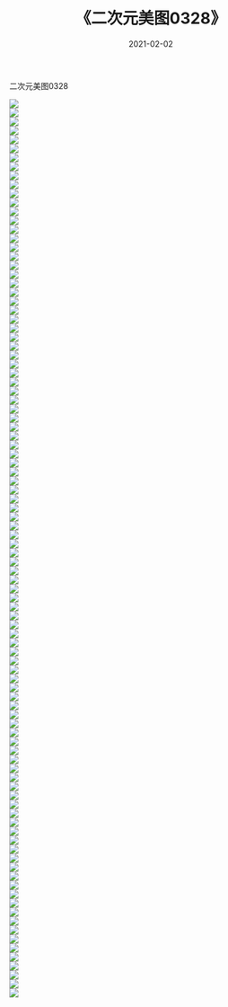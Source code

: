 ﻿---
layout: post
title:  《二次元美图0328》
date:   2021-02-02
img: http://imgx.orgx.ga/二次元/2021/二次元美图0328/000.jpg
categories: [美女, 清纯, 唯美]
---

二次元美图0328

 ![](http://imgx.orgx.ga/二次元/2021/二次元美图0328/001.jpg) <br>![](http://imgx.orgx.ga/二次元/2021/二次元美图0328/002.jpg) <br>![](http://imgx.orgx.ga/二次元/2021/二次元美图0328/003.jpg) <br>![](http://imgx.orgx.ga/二次元/2021/二次元美图0328/004.jpg) <br>![](http://imgx.orgx.ga/二次元/2021/二次元美图0328/005.jpg) <br>![](http://imgx.orgx.ga/二次元/2021/二次元美图0328/006.jpg) <br>![](http://imgx.orgx.ga/二次元/2021/二次元美图0328/007.jpg) <br>![](http://imgx.orgx.ga/二次元/2021/二次元美图0328/008.jpg) <br>![](http://imgx.orgx.ga/二次元/2021/二次元美图0328/009.jpg) <br>![](http://imgx.orgx.ga/二次元/2021/二次元美图0328/010.jpg) <br>![](http://imgx.orgx.ga/二次元/2021/二次元美图0328/011.jpg) <br>![](http://imgx.orgx.ga/二次元/2021/二次元美图0328/012.jpg) <br>![](http://imgx.orgx.ga/二次元/2021/二次元美图0328/013.jpg) <br>![](http://imgx.orgx.ga/二次元/2021/二次元美图0328/014.jpg) <br>![](http://imgx.orgx.ga/二次元/2021/二次元美图0328/015.jpg) <br>![](http://imgx.orgx.ga/二次元/2021/二次元美图0328/016.jpg) <br>![](http://imgx.orgx.ga/二次元/2021/二次元美图0328/017.jpg) <br>![](http://imgx.orgx.ga/二次元/2021/二次元美图0328/018.jpg) <br>![](http://imgx.orgx.ga/二次元/2021/二次元美图0328/019.jpg) <br>![](http://imgx.orgx.ga/二次元/2021/二次元美图0328/020.jpg) <br>![](http://imgx.orgx.ga/二次元/2021/二次元美图0328/021.jpg) <br>![](http://imgx.orgx.ga/二次元/2021/二次元美图0328/022.jpg) <br>![](http://imgx.orgx.ga/二次元/2021/二次元美图0328/023.jpg) <br>![](http://imgx.orgx.ga/二次元/2021/二次元美图0328/024.jpg) <br>![](http://imgx.orgx.ga/二次元/2021/二次元美图0328/025.jpg) <br>![](http://imgx.orgx.ga/二次元/2021/二次元美图0328/026.jpg) <br>![](http://imgx.orgx.ga/二次元/2021/二次元美图0328/027.jpg) <br>![](http://imgx.orgx.ga/二次元/2021/二次元美图0328/028.jpg) <br>![](http://imgx.orgx.ga/二次元/2021/二次元美图0328/029.jpg) <br>![](http://imgx.orgx.ga/二次元/2021/二次元美图0328/030.jpg) <br>![](http://imgx.orgx.ga/二次元/2021/二次元美图0328/031.jpg) <br>![](http://imgx.orgx.ga/二次元/2021/二次元美图0328/032.jpg) <br>![](http://imgx.orgx.ga/二次元/2021/二次元美图0328/033.jpg) <br>![](http://imgx.orgx.ga/二次元/2021/二次元美图0328/034.jpg) <br>![](http://imgx.orgx.ga/二次元/2021/二次元美图0328/035.jpg) <br>![](http://imgx.orgx.ga/二次元/2021/二次元美图0328/036.jpg) <br>![](http://imgx.orgx.ga/二次元/2021/二次元美图0328/037.jpg) <br>![](http://imgx.orgx.ga/二次元/2021/二次元美图0328/038.jpg) <br>![](http://imgx.orgx.ga/二次元/2021/二次元美图0328/039.jpg) <br>![](http://imgx.orgx.ga/二次元/2021/二次元美图0328/040.jpg) <br>![](http://imgx.orgx.ga/二次元/2021/二次元美图0328/041.jpg) <br>![](http://imgx.orgx.ga/二次元/2021/二次元美图0328/042.jpg) <br>![](http://imgx.orgx.ga/二次元/2021/二次元美图0328/043.jpg) <br>![](http://imgx.orgx.ga/二次元/2021/二次元美图0328/044.jpg) <br>![](http://imgx.orgx.ga/二次元/2021/二次元美图0328/045.jpg) <br>![](http://imgx.orgx.ga/二次元/2021/二次元美图0328/046.jpg) <br>![](http://imgx.orgx.ga/二次元/2021/二次元美图0328/047.jpg) <br>![](http://imgx.orgx.ga/二次元/2021/二次元美图0328/048.jpg) <br>![](http://imgx.orgx.ga/二次元/2021/二次元美图0328/049.jpg) <br>![](http://imgx.orgx.ga/二次元/2021/二次元美图0328/050.jpg) <br>![](http://imgx.orgx.ga/二次元/2021/二次元美图0328/051.jpg) <br>![](http://imgx.orgx.ga/二次元/2021/二次元美图0328/052.jpg) <br>![](http://imgx.orgx.ga/二次元/2021/二次元美图0328/053.jpg) <br>![](http://imgx.orgx.ga/二次元/2021/二次元美图0328/054.jpg) <br>![](http://imgx.orgx.ga/二次元/2021/二次元美图0328/055.jpg) <br>![](http://imgx.orgx.ga/二次元/2021/二次元美图0328/056.jpg) <br>![](http://imgx.orgx.ga/二次元/2021/二次元美图0328/057.jpg) <br>![](http://imgx.orgx.ga/二次元/2021/二次元美图0328/058.jpg) <br>![](http://imgx.orgx.ga/二次元/2021/二次元美图0328/059.jpg) <br>![](http://imgx.orgx.ga/二次元/2021/二次元美图0328/060.jpg) <br>![](http://imgx.orgx.ga/二次元/2021/二次元美图0328/061.jpg) <br>![](http://imgx.orgx.ga/二次元/2021/二次元美图0328/062.jpg) <br>![](http://imgx.orgx.ga/二次元/2021/二次元美图0328/063.jpg) <br>![](http://imgx.orgx.ga/二次元/2021/二次元美图0328/064.jpg) <br>![](http://imgx.orgx.ga/二次元/2021/二次元美图0328/065.jpg) <br>![](http://imgx.orgx.ga/二次元/2021/二次元美图0328/066.jpg) <br>![](http://imgx.orgx.ga/二次元/2021/二次元美图0328/067.jpg) <br>![](http://imgx.orgx.ga/二次元/2021/二次元美图0328/068.jpg) <br>![](http://imgx.orgx.ga/二次元/2021/二次元美图0328/069.jpg) <br>![](http://imgx.orgx.ga/二次元/2021/二次元美图0328/070.jpg) <br>![](http://imgx.orgx.ga/二次元/2021/二次元美图0328/071.jpg) <br>![](http://imgx.orgx.ga/二次元/2021/二次元美图0328/072.jpg) <br>![](http://imgx.orgx.ga/二次元/2021/二次元美图0328/073.jpg) <br>![](http://imgx.orgx.ga/二次元/2021/二次元美图0328/074.jpg) <br>![](http://imgx.orgx.ga/二次元/2021/二次元美图0328/075.jpg) <br>![](http://imgx.orgx.ga/二次元/2021/二次元美图0328/076.jpg) <br>![](http://imgx.orgx.ga/二次元/2021/二次元美图0328/077.jpg) <br>![](http://imgx.orgx.ga/二次元/2021/二次元美图0328/078.jpg) <br>![](http://imgx.orgx.ga/二次元/2021/二次元美图0328/079.jpg) <br>![](http://imgx.orgx.ga/二次元/2021/二次元美图0328/080.jpg) <br>![](http://imgx.orgx.ga/二次元/2021/二次元美图0328/081.jpg) <br>![](http://imgx.orgx.ga/二次元/2021/二次元美图0328/082.jpg) <br>![](http://imgx.orgx.ga/二次元/2021/二次元美图0328/083.jpg) <br>![](http://imgx.orgx.ga/二次元/2021/二次元美图0328/084.jpg) <br>![](http://imgx.orgx.ga/二次元/2021/二次元美图0328/085.jpg) <br>![](http://imgx.orgx.ga/二次元/2021/二次元美图0328/086.jpg) <br>![](http://imgx.orgx.ga/二次元/2021/二次元美图0328/087.jpg) <br>![](http://imgx.orgx.ga/二次元/2021/二次元美图0328/088.jpg) <br>![](http://imgx.orgx.ga/二次元/2021/二次元美图0328/089.jpg) <br>![](http://imgx.orgx.ga/二次元/2021/二次元美图0328/090.jpg) <br>![](http://imgx.orgx.ga/二次元/2021/二次元美图0328/091.jpg) <br>![](http://imgx.orgx.ga/二次元/2021/二次元美图0328/092.jpg) <br>![](http://imgx.orgx.ga/二次元/2021/二次元美图0328/093.jpg) <br>![](http://imgx.orgx.ga/二次元/2021/二次元美图0328/094.jpg) <br>![](http://imgx.orgx.ga/二次元/2021/二次元美图0328/095.jpg) <br>![](http://imgx.orgx.ga/二次元/2021/二次元美图0328/096.jpg) <br>![](http://imgx.orgx.ga/二次元/2021/二次元美图0328/097.jpg) <br>![](http://imgx.orgx.ga/二次元/2021/二次元美图0328/098.jpg) <br>![](http://imgx.orgx.ga/二次元/2021/二次元美图0328/099.jpg) <br>![](http://imgx.orgx.ga/二次元/2021/二次元美图0328/100.jpg) <br>